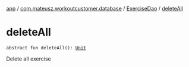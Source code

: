[app](../../index.md) / [com.mateusz.workoutcustomer.database](../index.md) / [ExerciseDao](index.md) / [deleteAll](./delete-all.md)

# deleteAll

`abstract fun deleteAll(): `[`Unit`](https://kotlinlang.org/api/latest/jvm/stdlib/kotlin/-unit/index.html)

Delete all exercise

